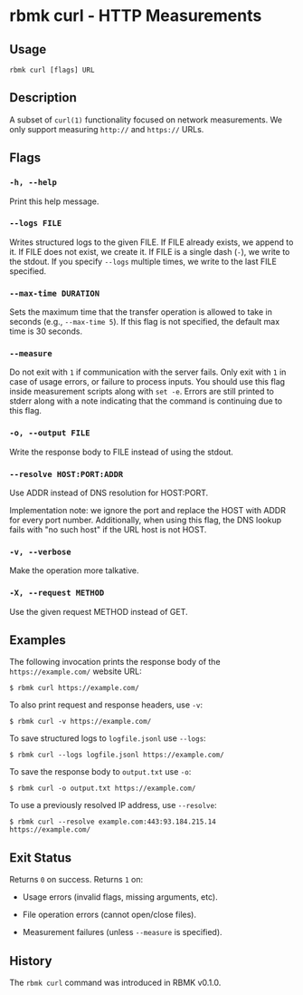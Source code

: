 
# rbmk curl - HTTP Measurements

## Usage

```
rbmk curl [flags] URL
```

## Description

A subset of `curl(1)` functionality focused on network measurements. We only
support measuring `http://` and `https://` URLs.

## Flags

### `-h, --help`

Print this help message.

### `--logs FILE`

Writes structured logs to the given FILE. If FILE already exists, we
append to it. If FILE does not exist, we create it. If FILE is a single
dash (`-`), we write to the stdout. If you specify `--logs` multiple
times, we write to the last FILE specified.

### `--max-time DURATION`

Sets the maximum time that the transfer operation is allowed to take
in seconds (e.g., `--max-time 5`). If this flag is not specified, the
default max time is 30 seconds.

### `--measure`

Do not exit with `1` if communication with the server fails. Only exit
with `1` in case of usage errors, or failure to process inputs. You should
use this flag inside measurement scripts along with `set -e`. Errors are
still printed to stderr along with a note indicating that the command is
continuing due to this flag.

### `-o, --output FILE`

Write the response body to FILE instead of using the stdout.

### `--resolve HOST:PORT:ADDR`

Use ADDR instead of DNS resolution for HOST:PORT.

Implementation note: we ignore the port and replace the HOST with
ADDR for every port number. Additionally, when using this flag, the
DNS lookup fails with "no such host" if the URL host is not HOST.

### `-v, --verbose`

Make the operation more talkative.

### `-X, --request METHOD`

Use the given request METHOD instead of GET.

## Examples

The following invocation prints the response body
of the `https://example.com/` website URL:

```
$ rbmk curl https://example.com/
```

To also print request and response headers, use `-v`:

```
$ rbmk curl -v https://example.com/
```

To save structured logs to `logfile.jsonl` use `--logs`:

```
$ rbmk curl --logs logfile.jsonl https://example.com/
```

To save the response body to `output.txt` use `-o`:

```
$ rbmk curl -o output.txt https://example.com/
```

To use a previously resolved IP address, use `--resolve`:

```
$ rbmk curl --resolve example.com:443:93.184.215.14 https://example.com/
```

## Exit Status

Returns `0` on success. Returns `1` on:

- Usage errors (invalid flags, missing arguments, etc).

- File operation errors (cannot open/close files).

- Measurement failures (unless `--measure` is specified).

## History

The `rbmk curl` command was introduced in RBMK v0.1.0.
